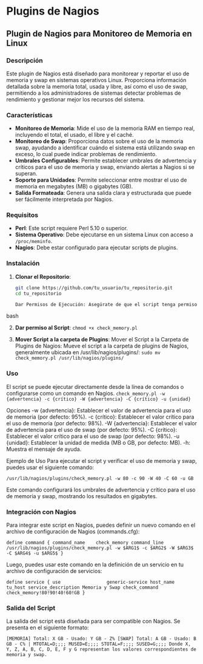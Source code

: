 # Plugins de Nagios

## Plugin de Nagios para Monitoreo de Memoria en Linux

### Descripción

Este plugin de Nagios está diseñado para monitorear y reportar el uso de memoria y swap en sistemas operativos Linux. Proporciona información detallada sobre la memoria total, usada y libre, así como el uso de swap, permitiendo a los administradores de sistemas detectar problemas de rendimiento y gestionar mejor los recursos del sistema.

### Características

- **Monitoreo de Memoria**: Mide el uso de la memoria RAM en tiempo real, incluyendo el total, el usado, el libre y el caché.
- **Monitoreo de Swap**: Proporciona datos sobre el uso de la memoria swap, ayudando a identificar cuándo el sistema está utilizando swap en exceso, lo cual puede indicar problemas de rendimiento.
- **Umbrales Configurables**: Permite establecer umbrales de advertencia y críticos para el uso de memoria y swap, enviando alertas a Nagios si se superan.
- **Soporte para Unidades**: Permite seleccionar entre mostrar el uso de memoria en megabytes (MB) o gigabytes (GB).
- **Salida Formateada**: Genera una salida clara y estructurada que puede ser fácilmente interpretada por Nagios.

### Requisitos

- **Perl**: Este script requiere Perl 5.10 o superior.
- **Sistema Operativo**: Debe ejecutarse en un sistema Linux con acceso a `/proc/meminfo`.
- **Nagios**: Debe estar configurado para ejecutar scripts de plugins.

### Instalación

1. **Clonar el Repositorio**:
   ```bash
   git clone https://github.com/tu_usuario/tu_repositorio.git
   cd tu_repositorio

   Dar Permisos de Ejecución: Asegúrate de que el script tenga permisos de ejecución:
bash

2. **Dar permiso al Script**:
`chmod +x check_memory.pl`

4. **Mover Script a la carpeta de Plugins**:
Mover el Script a la Carpeta de Plugins de Nagios: Mueve el script a la carpeta de plugins de Nagios, generalmente ubicada en /usr/lib/nagios/plugins/:
`sudo mv check_memory.pl /usr/lib/nagios/plugins/`

### Uso

El script se puede ejecutar directamente desde la línea de comandos o configurarse como un comando en Nagios.
`check_memory.pl -w {advertencia} -c {crítico} -W {advertencia} -C {crítico} -u {unidad}`

Opciones
-w {advertencia}: Establecer el valor de advertencia para el uso de memoria (por defecto: 95%).
-c {crítico}: Establecer el valor crítico para el uso de memoria (por defecto: 98%).
-W {advertencia}: Establecer el valor de advertencia para el uso de swap (por defecto: 95%).
-C {crítico}: Establecer el valor crítico para el uso de swap (por defecto: 98%).
-u {unidad}: Establecer la unidad de medida (MB o GB, por defecto: MB).
-h: Muestra el mensaje de ayuda.

Ejemplo de Uso
Para ejecutar el script y verificar el uso de memoria y swap, puedes usar el siguiente comando:

`/usr/lib/nagios/plugins/check_memory.pl -w 80 -c 90 -W 40 -C 60 -u GB`

Este comando configurará los umbrales de advertencia y crítico para el uso de memoria y swap, mostrando los resultados en gigabytes.

### Integración con Nagios
Para integrar este script en Nagios, puedes definir un nuevo comando en el archivo de configuración de Nagios (commands.cfg):

`define command {
    command_name    check_memory
    command_line    /usr/lib/nagios/plugins/check_memory.pl -w $ARG1$ -c $ARG2$ -W $ARG3$ -C $ARG4$ -u $ARG5$
}`

Luego, puedes usar este comando en la definición de un servicio en tu archivo de configuración de servicios:

`define service {
    use                 generic-service
    host_name           tu_host
    service_description Memoria y Swap
    check_command       check_memory!80!90!40!60!GB
}`

### Salida del Script
La salida del script está diseñada para ser compatible con Nagios. Se presenta en el siguiente formato:

`[MEMORIA] Total: X GB - Usado: Y GB - Z% [SWAP] Total: A GB - Usado: B GB - C% | MTOTAL=D;;;; MUSED=E;;;; STOTAL=F;;;; SUSED=G;;;;
Donde X, Y, Z, A, B, C, D, E, F y G representan los valores correspondientes de memoria y swap.`
